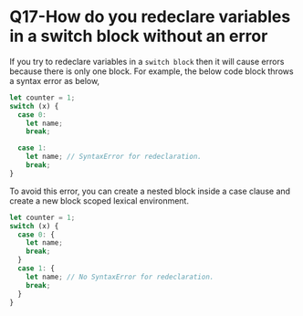 # Q17-How do you redeclare variables in a switch block without an error

If you try to redeclare variables in a `switch block` then it will cause errors because there is only one block. For example, the below code block throws a syntax error as below,

```javascript
let counter = 1;
switch (x) {
  case 0:
    let name;
    break;

  case 1:
    let name; // SyntaxError for redeclaration.
    break;
}
```

To avoid this error, you can create a nested block inside a case clause and create a new block scoped lexical environment.

```javascript
let counter = 1;
switch (x) {
  case 0: {
    let name;
    break;
  }
  case 1: {
    let name; // No SyntaxError for redeclaration.
    break;
  }
}
```
